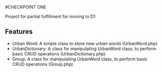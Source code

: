 #CHECKPOINT ONE
<p>
  Project for partial fulfillment for moving to D1
</p>
<h2>Features</h2>
<ul>
  <li>Urban Word: A simple class to store new urban words (UrbanWord.php)</li>
  <li>UrbanDictionary: A class for manipulating UrbanWord class, to perform basic CRUD operations (UrbanDictionary.php)</li>
  <li>Group: A class for manipulating UrbanWord class, to perform basic CRUD operations (Group.php)</li>
</ul>
